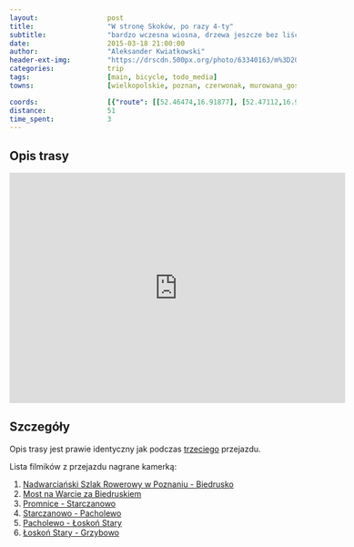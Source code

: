 ```yaml
---
layout:                 post
title:                  "W stronę Skoków, po razy 4-ty"
subtitle:               "bardzo wczesna wiosna, drzewa jeszcze bez liści"
date:                   2015-03-18 21:00:00
author:                 "Aleksander Kwiatkowski"
header-ext-img:         "https://drscdn.500px.org/photo/63340163/m%3D2048/3cb81337b0bdb0ab84db53bdf5c66e1c"
categories:             trip
tags:                   [main, bicycle, todo_media]
towns:                  [wielkopolskie, poznan, czerwonak, murowana_goslina, skoki]

coords:                 [{"route": [[52.46474,16.91877], [52.47112,16.96598], [52.48105,16.96924], [52.50373,16.95774], [52.53047,16.94452], [52.54217,16.94572], [52.54039,16.95499], [52.54164,16.96589], [52.57660,16.96014], [52.58365,16.97182], [52.63670,16.94564], [52.65581,16.95834], [52.66290,17.05748], [52.69469,17.07052], [52.71393,17.09498], [52.70691,17.10906], [52.68517,17.14631], [52.67211,17.15343], [52.67450,17.16176]], "type": "bicycle"}]
distance:               51
time_spent:             3
---
```


[vimeo-1]:             https://vimeo.com/122583905
[vimeo-2]:             https://vimeo.com/122901798
[vimeo-3]:             https://vimeo.com/122897195
[vimeo-4]:             https://vimeo.com/122920604
[vimeo-5]:             https://vimeo.com/123144295
[vimeo-6]:             https://vimeo.com/123150675


Opis trasy
----------

<iframe height='405' width='590' frameborder='0' allowtransparency='true' scrolling='no' src='https://www.strava.com/activities/270397327/embed/5580a9b1e8bfe68bc4828ac8dada047e6e3f5024'></iframe>

Szczegóły
---------

Opis trasy jest prawie identyczny jak podczas [trzeciego](/trip/2014/07/02/w-strone-skokow-po-raz-3-ci/)
przejazdu.

Lista filmików z przejazdu nagrane kamerką:

1. [Nadwarciański Szlak Rowerowy w Poznaniu - Biedrusko][vimeo-1]
2. [Most na Warcie za Biedruskiem][vimeo-2]
3. [Promnice - Starczanowo][vimeo-3]
4. [Starczanowo - Pacholewo][vimeo-4]
5. [Pacholewo - Łoskoń Stary][vimeo-5]
6. [Łoskoń Stary - Grzybowo][vimeo-6]
